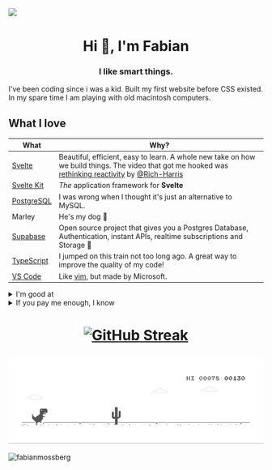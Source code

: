 ![](https://hit.yhype.me/github/profile?user_id=1999142)

<h1 align="center">Hi 👋, I'm Fabian</h1>
<h3 align="center">I like smart things.</h3>

<p>I've been coding since i was a kid. Built my first website before CSS existed. In my spare time I am playing with old macintosh computers.</p>

## What I love

| What                                                  | Why?                                                                                                                                                                                                                   |
| ----------------------------------------------------- | ---------------------------------------------------------------------------------------------------------------------------------------------------------------------------------------------------------------------- |
| [Svelte](https://github.com/sveltejs/svelte)          | Beautiful, efficient, easy to learn. A whole new take on how we build things. The video that got me hooked was [rethinking reactivity](https://youtu.be/AdNJ3fydeao) by [@Rich-Harris](https://github.com/Rich-Harris) |
| [Svelte Kit](https://github.com/sveltejs/kit)         | *The* application framework for **Svelte**                                                                                                                                                                             |
| [PostgreSQL](https://github.com/postgres/postgres)    | I was wrong when I thought it's just an alternative to MySQL.                                                                                                                                                          |
| Marley                                                | He's my dog 🐩                                                                                                                                                                                                          |
| [Supabase](https://github.com/supabase/supabase)      | Open source project that gives you a Postgres Database, Authentication, instant APIs, realtime subscriptions and Storage 🤯                                                                                             |
| [TypeScript](https://github.com/microsoft/TypeScript) | I jumped on this train not too long ago. A great way to improve the quality of my code!                                                                                                                                |
| [VS Code](https://github.com/microsoft/vscode)        | Like [vim](https://github.com/vim/vim), but made by Microsoft.                                                                                                                                                         |

<details>
  <summary>I'm good at</summary>
  
- Solving problems
- Logic
- Data
- Performance
- Optimization
- Conversion optimization
- Research
- Breaking things
- Finding bugs
  
</details>
<details>
<summary>If you pay me enough, I know</summary>
  
- WordPress
- PHP
- Classic ASP
- How to get your printer working
  
</details>

<h1 align="center"
  
[![GitHub Streak](https://github-readme-streak-stats.herokuapp.com?user=fabianmossberg)](https://git.io/streak-stats)
    
</h1>

<img src="dino.gif" />

<p align="left"> <img src="https://komarev.com/ghpvc/?username=fabianmossberg&label=Profile%20views&color=cd26d9&style=flat-square" alt="fabianmossberg" /> </p>

